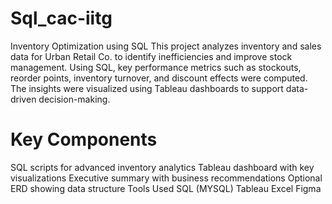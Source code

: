 # Sql_cac-iitg
Inventory Optimization using SQL
This project analyzes inventory and sales data for Urban Retail Co. to identify inefficiencies and improve stock management. Using SQL, key performance metrics such as stockouts, reorder points, inventory turnover, and discount effects were computed. The insights were visualized using Tableau dashboards to support data-driven decision-making.

# Key Components

SQL scripts for advanced inventory analytics
Tableau dashboard with key visualizations
Executive summary with business recommendations
Optional ERD showing data structure
Tools Used
SQL (MYSQL)
Tableau
Excel
Figma
